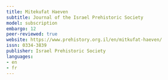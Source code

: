 ```yaml
---
title: Mitekufat Haeven
subtitle: Journal of the Israel Prehistoric Society
model: subscription
embargo: 12
peer-reviewed: true
website: https://www.prehistory.org.il/en/mitkufat-haeven/
issn: 0334-3839
publisher: Israel Prehistoric Society
languages:
- en
- fr
---
```

